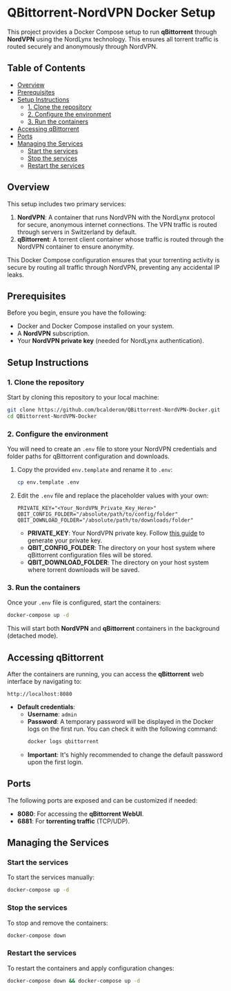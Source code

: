 # QBittorrent-NordVPN Docker Setup

This project provides a Docker Compose setup to run **qBittorrent** through **NordVPN** using the NordLynx technology. This ensures all torrent traffic is routed securely and anonymously through NordVPN.

## Table of Contents
- [Overview](#overview)
- [Prerequisites](#prerequisites)
- [Setup Instructions](#setup-instructions)
  - [1. Clone the repository](#1-clone-the-repository)
  - [2. Configure the environment](#2-configure-the-environment)
  - [3. Run the containers](#3-run-the-containers)
- [Accessing qBittorrent](#accessing-qbittorrent)
- [Ports](#ports)
- [Managing the Services](#managing-the-services)
  - [Start the services](#start-the-services)
  - [Stop the services](#stop-the-services)
  - [Restart the services](#restart-the-services)

## Overview

This setup includes two primary services:
1. **NordVPN**: A container that runs NordVPN with the NordLynx protocol for secure, anonymous internet connections. The VPN traffic is routed through servers in Switzerland by default.
2. **qBittorrent**: A torrent client container whose traffic is routed through the NordVPN container to ensure anonymity.

This Docker Compose configuration ensures that your torrenting activity is secure by routing all traffic through NordVPN, preventing any accidental IP leaks.

## Prerequisites

Before you begin, ensure you have the following:
- Docker and Docker Compose installed on your system.
- A **NordVPN** subscription.
- Your **NordVPN private key** (needed for NordLynx authentication).

## Setup Instructions

### 1. Clone the repository

Start by cloning this repository to your local machine:

```bash
git clone https://github.com/bcalderom/QBittorrent-NordVPN-Docker.git
cd QBittorrent-NordVPN-Docker
```

### 2. Configure the environment

You will need to create an `.env` file to store your NordVPN credentials and folder paths for qBittorrent configuration and downloads.

1. Copy the provided `env.template` and rename it to `.env`:
   
   ```bash
   cp env.template .env
   ```

2. Edit the `.env` file and replace the placeholder values with your own:

   ```env
   PRIVATE_KEY="<Your_NordVPN_Private_Key_Here>"
   QBIT_CONFIG_FOLDER="/absolute/path/to/config/folder"
   QBIT_DOWNLOAD_FOLDER="/absolute/path/to/downloads/folder"
   ```

   - **PRIVATE_KEY**: Your NordVPN private key. Follow [this guide](https://github.com/bubuntux/nordlynx/pkgs/container/nordlynx#how-to-get-your-private_key) to generate your private key.
   - **QBIT_CONFIG_FOLDER**: The directory on your host system where qBittorrent configuration files will be stored.
   - **QBIT_DOWNLOAD_FOLDER**: The directory on your host system where torrent downloads will be saved.

### 3. Run the containers

Once your `.env` file is configured, start the containers:

```bash
docker-compose up -d
```

This will start both **NordVPN** and **qBittorrent** containers in the background (detached mode).

## Accessing qBittorrent

After the containers are running, you can access the **qBittorrent** web interface by navigating to:

```
http://localhost:8080
```

- **Default credentials**: 
  - **Username**: `admin`
  - **Password**: A temporary password will be displayed in the Docker logs on the first run. You can check it with the following command:
    ```bash
    docker logs qbittorrent
    ```
  - **Important**: It's highly recommended to change the default password upon the first login.

## Ports

The following ports are exposed and can be customized if needed:
- **8080**: For accessing the **qBittorrent WebUI**.
- **6881**: For **torrenting traffic** (TCP/UDP).

## Managing the Services

### Start the services

To start the services manually:

```bash
docker-compose up -d
```

### Stop the services

To stop and remove the containers:

```bash
docker-compose down
```

### Restart the services

To restart the containers and apply configuration changes:

```bash
docker-compose down && docker-compose up -d
```
